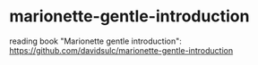 marionette-gentle-introduction
==============================

reading book "Marionette gentle introduction": https://github.com/davidsulc/marionette-gentle-introduction
